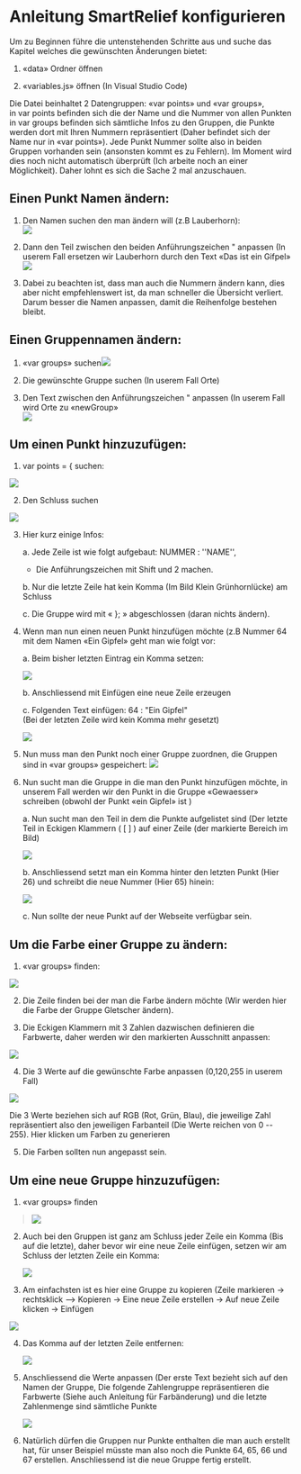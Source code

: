 Anleitung SmartRelief konfigurieren
===================================

Um zu Beginnen führe die untenstehenden Schritte aus und suche das Kapitel welches die gewünschten Änderungen bietet:

1.  «data» Ordner öffnen

2.  «variables.js» öffnen (In Visual Studio Code)

Die Datei beinhaltet 2 Datengruppen: «var points» und «var groups»,\
in var points befinden sich die der Name und die Nummer von allen
Punkten\
in var groups befinden sich sämtliche Infos zu den Gruppen, die Punkte
werden dort mit Ihren Nummern repräsentiert (Daher befindet sich der
Name nur in «var points»). Jede Punkt Nummer sollte also in beiden
Gruppen vorhanden sein (ansonsten kommt es zu Fehlern). Im Moment wird
dies noch nicht automatisch überprüft (Ich arbeite noch an einer
Möglichkeit). Daher lohnt es sich die Sache 2 mal anzuschauen.

Einen Punkt Namen ändern:
-------------------------

1.  Den Namen suchen den man ändern will (z.B Lauberhorn):\
    ![](.//media/image1.PNG)

2.  Dann den Teil zwischen den beiden Anführungszeichen  " anpassen
    (In userem Fall ersetzen wir Lauberhorn durch den Text «Das ist ein
    Gifpel»\
    ![](.//media/image2.PNG)

3.  Dabei zu beachten ist, dass man auch die Nummern ändern kann, dies
    aber nicht empfehlenswert ist, da man schneller die Übersicht
    verliert. Darum besser die Namen anpassen, damit die Reihenfolge
    bestehen bleibt.

Einen Gruppennamen ändern:
--------------------------

1.  «var groups» suchen![](.//media/image3.PNG)

2.  Die gewünschte Gruppe suchen (In userem Fall Orte)

3.  Den Text zwischen den Anführungszeichen " anpassen (In userem
    Fall wird Orte zu «newGroup»\
    ![](.//media/image4.PNG)

Um einen Punkt hinzuzufügen:
----------------------------

1.  var points = { suchen:

![](.//media/image1.PNG)

2.  Den Schluss suchen

![](.//media/image5.PNG)

3.  Hier kurz einige Infos:

    a.  Jede Zeile ist wie folgt aufgebaut: NUMMER : ''NAME'',

    - Die Anführungszeichen mit Shift und 2 machen.

    b.  Nur die letzte Zeile hat kein Komma (Im Bild Klein
        Grünhornlücke) am Schluss

    c.  Die Gruppe wird mit « }; » abgeschlossen (daran nichts ändern).

4.  Wenn man nun einen neuen Punkt hinzufügen möchte (z.B Nummer 64 mit
    dem Namen «Ein Gipfel» geht man wie folgt vor:

    a.  Beim bisher letzten Eintrag ein Komma setzen:

    ![](.//media/image6.PNG)

    b.  Anschliessend mit Einfügen eine neue Zeile erzeugen

    c.  Folgenden Text einfügen: 64 :
        \"Ein Gipfel\"\
        (Bei der letzten Zeile wird kein Komma mehr gesetzt)

    ![](.//media/image7.PNG)

5.  Nun muss man den Punkt noch einer Gruppe zuordnen, die Gruppen sind
    in «var groups» gespeichert:
    ![](.//media/image3.PNG)

6.  Nun sucht man die Gruppe in die man den Punkt hinzufügen möchte, in
    unserem Fall werden wir den Punkt in die Gruppe «Gewaesser»
    schreiben (obwohl der Punkt «ein Gipfel» ist )

    a.  Nun sucht man den Teil in dem die Punkte aufgelistet sind (Der
        letzte Teil in Eckigen Klammern ( \[ \] ) auf einer Zeile (der
        markierte Bereich im
        Bild)
    
    ![](.//media/image8.PNG)

    b.  Anschliessend setzt man ein Komma hinter den letzten Punkt
        (Hier 26) und schreibt die neue Nummer (Hier 65)
        hinein:
    
    ![](.//media/image9.PNG)

    c.  Nun sollte der neue Punkt auf der Webseite verfügbar sein.

Um die Farbe einer Gruppe zu ändern:
------------------------------------

1.  «var groups» finden:

![](.//media/image3.PNG)

2.  Die Zeile finden bei der man die Farbe ändern möchte (Wir werden
    hier die Farbe der Gruppe Gletscher ändern).

3.  Die Eckigen Klammern mit 3 Zahlen dazwischen definieren die
    Farbwerte, daher werden wir den markierten Ausschnitt anpassen:

![](.//media/image10.PNG)

4.  Die 3 Werte auf die gewünschte Farbe
    anpassen (0,120,255 in userem Fall)

![](.//media/image11.PNG) 

Die 3 Werte beziehen sich auf RGB (Rot, Grün, Blau), die
    jeweilige Zahl repräsentiert also den jeweiligen Farbanteil (Die
    Werte reichen von 0 -- 255). Hier klicken um Farben zu
    generieren

5.  Die Farben sollten nun angepasst sein.

Um eine neue Gruppe hinzuzufügen:
---------------------------------

1.  «var groups» finden

> ![](.//media/image3.PNG)

2.  Auch bei den Gruppen ist ganz am Schluss jeder Zeile ein Komma (Bis
    auf die letzte), daher bevor wir eine neue Zeile einfügen, setzen
    wir am Schluss der letzten Zeile ein
    Komma:
    
    ![](.//media/image12.PNG)
3.  Am einfachsten ist es hier eine Gruppe zu kopieren (Zeile markieren
    -\> rechtsklick --\> Kopieren -\> Eine neue Zeile erstellen -\> Auf
    neue Zeile klicken -\> Einfügen

![](.//media/image13.PNG)

4.  Das Komma auf der letzten Zeile
    entfernen:
    
    ![](.//media/image14.PNG)

5.  Anschliessend die Werte anpassen (Der erste Text bezieht sich auf
    den Namen der Gruppe, Die folgende Zahlengruppe repräsentieren die
    Farbwerte (Siehe auch Anleitung für Farbänderung) und die letzte
    Zahlenmenge sind sämtliche Punkte
    
    ![](.//media/image15.PNG)

6.  Natürlich dürfen die Gruppen nur Punkte enthalten die man auch
    erstellt hat, für unser Beispiel müsste man also noch die Punkte 64,
    65, 66 und 67 erstellen. Anschliessend ist die neue Gruppe fertig
    erstellt.
